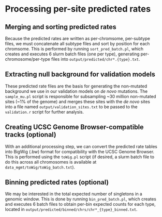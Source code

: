 # Processing per-site predicted rates

## Merging and sorting predicted rates
Because the predicted rates are written as per-chromsome, per-subtype files, we must concatenate all subtype files and sort by position for each chromsome. This is performed by running `sort_pred_batch.pl`, which creates and executes 6 slurm batch files (one per type), generating per-chromosome/per-type files into `output/predicted/chr*.{type}.txt`.

## Extracting null background for validation models
These predicted rate files are the basis for generating the non-mutated background we use in our validation models on *de novo* mutations. The `sample_mu.pl` script is responsible for subsampling ~30 million non-mutated sites (~1% of the genome) and merges these sites with the *de novo* sites into a file named `output/validation_sites.txt` to be passed to the `validation.r` script for further analysis.

## Creating UCSC Genome Browser-compatible tracks (optional)
With an additional processing step, we can convert the predicted rate tables into BigWig (.bw) format for compatibility with the UCSC Genome Browser. This is performed using the `toWig.pl` script (if desired, a slurm batch file to do this across all chromosomes is available at  `data_mgmt/toWig/toWig_batch.txt`).

## Binning predicted rates (optional)
We may be interested in the total expected number of singletons in a genomic window. This is done by running `bin_pred_batch.pl`, which creates and executes 6 batch files to obtain per-bin expected counts for each type, located in `output/predicted/binned/chrs/chr*_{type}_binned.txt`.
